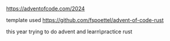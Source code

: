 https://adventofcode.com/2024

template used https://github.com/fspoettel/advent-of-code-rust

this year trying to do advent and learn\practice rust
